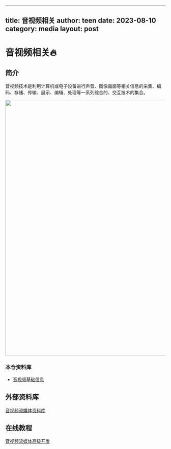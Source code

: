 
---
title: 音视频相关
author: teen
date: 2023-08-10
category: media
layout: post
---

# 音视频相关🔥
## 简介
音视频技术是利用计算机或电子设备进行声音、图像画面等相关信息的采集、编码、存储、传输、展示、编辑、处理等一系列综合的、交互技术的集合。

<div align="center"><img src="../../assets/img/media/base-flow.png" width="800px"></div>

### 本仓资料库
- [音视频基础信息](./base-meida-info.md)

## 外部资料库
[音视频流媒体资料库](https://github.com/0voice/audio_video_streaming)

## 在线教程
[音视频流媒体高级开发](https://ke.qq.com/course/3202131?flowToken=1042177#term_id=103329919)